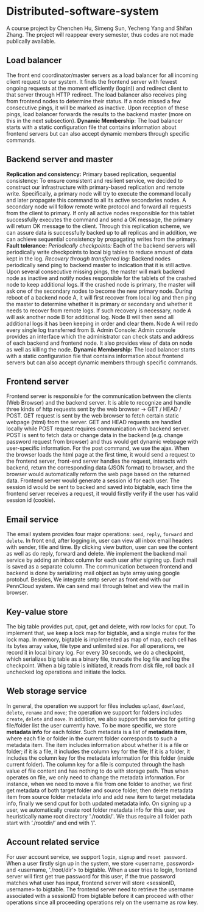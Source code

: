 # Distributed-software-system
A course project by Chenchen Hu, Simeng Sun, Yecheng Yang and Shifan Zhang.
The project will reappear every semester, thus codes are not made publically available.

## Load balancer
The front end coordinator/master servers as a load balancer for all incoming client request to our system. It finds the frontend server with fewest ongoing requests at the moment efficiently (log(n)) and redirect client to that server through HTTP redirect. The load balancer also receives ping from frontend nodes to determine their status. If a node missed a few consecutive pings, it will be marked as inactive. Upon reception of these pings, load balancer forwards the results to the backend master (more on this in the next subsection). 
**Dynamic Membership**: The load balancer starts with a static configuration file that contains information about frontend servers but can also accept dynamic members through specific commands.

## Backend server and master

**Replication and consistency:**
Primary based replication, sequential consistency: To ensure consistent and resilient service, we decided to construct our infrastructure with primary-based replication and remote write. Specifically, a primary node will try to execute the command locally and later propagate this command to all its active secondaries nodes. A secondary node will follow remote write protocol and forward all requests from the client to primary. If only all active nodes responsible for this tablet successfully executes the command and send a OK message, the primary will return OK message to the client. Through this replication scheme, we can assure data is successfully backed up to all replicas and in addition, we can achieve sequential consistency by propagating writes from the primary.
**Fault tolerance:**
*Periodically checkpoints:* Each of the backend servers will periodically write checkpoints to local big tables to reduce amount of data kept in the log. 
*Recovery through transferred log:* Backend nodes periodically send ping to backend master to indication that it is still active. Upon several consecutive missing pings, the master will mark backend node as inactive and notify nodes responsible for the tablets of the crashed node to keep additional logs. If the crashed node is primary, the master will ask one of the secondary nodes to become the new primary node. During reboot of a backend node A, it will first recover from local log and then ping the master to determine whether it is primary or secondary and whether it needs to recover from remote logs. If such recovery is necessary, node A will ask another node B for additional log. Node B will then send all additional logs it has been keeping in order and clear them. Node A will redo every single log transferred from B.
Admin Console: Admin console provides an interface which the administrator can check stats and address of each backend and frontend node. It also provides view of data on node as well as killing the node.
**Dynamic Membership:** The load balancer starts with a static configuration file that contains information about frontend servers but can also accept dynamic members through specific commands.

## Frontend server
Frontend server is responsible for the communication between the clients (Web Browser) and the backend server. It is able to recognize and handle three kinds of http requests sent by the web browser → GET / HEAD / POST. GET request is sent by the web browser to fetch certain static webpage (html) from the server. GET and HEAD requests are handled locally while POST request requires communication with backend server. POST is sent to fetch data or change data in the backend (e.g. change password request from browser) and thus would get dynamic webpage with user-specific information. For the post command, we use the ajax. When the browser loads the html page at the first time, it would send a request to the frontend server, front-end server handles the request, interacts with backend, return the corresponding data (JSON format) to browser, and the browser would automatically reform the web page based on the returned data.
Frontend server would generate a session id for each user. The session id would be sent to backed and saved into bigtable, each time the frontend server receives a request, it would firstly verify if the user has valid session id (cookie).  

## Email service
The email system provides four major operations: `send`, `reply`, `forward` and `delete`. In front end, after logging in, user can view all inbox email headers with sender, title and time. By clicking view button, user can see the content as well as do reply, forward and delete. We implement the backend mail service by adding an inbox column for each user after signing up. Each mail is saved as a separate column. The communication between frontend and backend is done by serializing mail object as byte array using google protobuf. 
Besides, We integrate smtp server as front end with our PennCloud system. We can send mail through telnet and view the mail in browser. 

## Key-value store
The big table provides put, cput, get and delete, with row locks for cput. To implement that,  we keep a lock map for bigtable, and a single mutex for the lock map. In memory, bigtable is implemented as map of map, each cell has its bytes array value, file type and unlimited size. For all operations, we record it in local binary log. For every 30 seconds, we do a checkpoint, which serializes big table as a binary file, truncate the log file and log the checkpoint. When a big table is initiated, it reads from disk file, roll back all unchecked log operations and initiate the locks.

## Web storage service
In general, the operation we support for files includes `upload`, `download`, `delete`, `rename` and `move`; the operation we support for folders includes `create`, `delete` and `move`. In addition, we also support the service for getting file/folder list the user currently have. To be more specific, we store **metadata info** for each folder. Such metadata is a list of **metadata item**, where each file or folder in the current folder corresponds to such a metadata item. The item includes information about whether it is a file or folder; if it is a file, it includes the column key for the file; If it is a folder, it includes the column key for the metadata information for this folder (inside current folder). The column key for a file is computed through the hash value of file content and has nothing to do with storage path. Thus when operates on file, we only need to change the metadata information. For instance, when we need to move a file from one folder to another, we first get metadata of both target folder and source folder, then delete metadata item from source folder metadata info and add new item to target metadata info, finally we send cput for both updated metadata info. On signing up a user, we automatically create root folder metadata info for this user, we heuristically name root directory './rootdir/'. We thus require all folder path start with ‘./rootdir/’ and end with ‘/’. 

## Account related service
For user account service, we support `login`, `signup` and `reset password`. When a user firstly sign up in the system, we store <username, password> and <username, ‘./root/dir’> to bigtable. When a user tries to login, frontend server will first get true password for this user, if the true password matches what user has input, frontend server will store <sessionID, username> to bigtable. The frontend server need to retrieve the username associated with a sessionID from bigtable before it can proceed with other operations since all proceeding operations rely on the username as row key.

